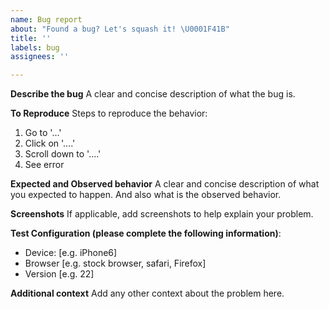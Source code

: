 ```yaml
---
name: Bug report
about: "Found a bug? Let's squash it! \U0001F41B"
title: ''
labels: bug
assignees: ''

---
```


**Describe the bug**
A clear and concise description of what the bug is.

**To Reproduce**
Steps to reproduce the behavior:
1. Go to '...'
2. Click on '....'
3. Scroll down to '....'
4. See error

**Expected and Observed behavior**
A clear and concise description of what you expected to happen. And also what is the observed behavior.

**Screenshots**
If applicable, add screenshots to help explain your problem.

**Test Configuration (please complete the following information)**:
 - Device: [e.g. iPhone6]
 - Browser [e.g. stock browser, safari, Firefox]
 - Version [e.g. 22]

**Additional context**
Add any other context about the problem here.

